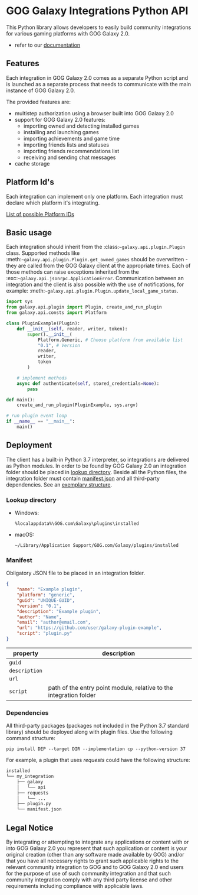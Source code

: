 # GOG Galaxy Integrations Python API

This Python library allows developers to easily build community integrations for various gaming platforms with GOG Galaxy 2.0.

- refer to our <a href='https://galaxy-integrations-python-api.readthedocs.io'>documentation</a>

## Features

Each integration in GOG Galaxy 2.0 comes as a separate Python script and is launched as a separate process that needs to communicate with the main instance of GOG Galaxy 2.0.

The provided features are:

- multistep authorization using a browser built into GOG Galaxy 2.0
- support for GOG Galaxy 2.0 features:
    - importing owned and detecting installed games
    - installing and launching games
    - importing achievements and game time
    - importing friends lists and statuses
    - importing friends recommendations list
    - receiving and sending chat messages
- cache storage

## Platform Id's

Each integration can implement only one platform. Each integration must declare which platform it's integrating.

[List of possible Platform IDs](PLATFORM_IDs.md)

## Basic usage

Each integration should inherit from the :class:`~galaxy.api.plugin.Plugin` class. Supported methods like :meth:`~galaxy.api.plugin.Plugin.get_owned_games` should be overwritten - they are called from the GOG Galaxy client at the appropriate times.
Each of those methods can raise exceptions inherited from the :exc:`~galaxy.api.jsonrpc.ApplicationError`.
Communication between an integration and the client is also possible with the use of notifications, for example: :meth:`~galaxy.api.plugin.Plugin.update_local_game_status`.

```python
import sys
from galaxy.api.plugin import Plugin, create_and_run_plugin
from galaxy.api.consts import Platform

class PluginExample(Plugin):
    def __init__(self, reader, writer, token):
        super().__init__(
            Platform.Generic, # Choose platform from available list
            "0.1", # Version
            reader,
            writer,
            token
        )

    # implement methods
    async def authenticate(self, stored_credentials=None):
        pass

def main():
    create_and_run_plugin(PluginExample, sys.argv)

# run plugin event loop
if __name__ == "__main__":
    main()
```

## Deployment

The client has a built-in Python 3.7 interpreter, so integrations are delivered as Python modules.
In order to be found by GOG Galaxy 2.0 an integration folder should be placed in [lookup directory](#deploy-location). Beside all the Python files, the integration folder must contain [manifest.json](#deploy-manifest) and all third-party dependencies. See an [exemplary structure](#deploy-structure-example).

### Lookup directory
<a name="deploy-location"></a>
- Windows:

    `%localappdata%\GOG.com\Galaxy\plugins\installed`

- macOS:

    `~/Library/Application Support/GOG.com/Galaxy/plugins/installed`

### Manifest
<a name="deploy-manifest"></a> 
Obligatory JSON file to be placed in an integration folder.

```json
{
    "name": "Example plugin",
    "platform": "generic",
    "guid": "UNIQUE-GUID",
    "version": "0.1",
    "description": "Example plugin",
    "author": "Name",
    "email": "author@email.com",
    "url": "https://github.com/user/galaxy-plugin-example",
    "script": "plugin.py"
}
```
| property      | description |
|---------------|---|
| `guid`        |   |
| `description` |   |
| `url`         |   |
| `script`      | path of the entry point module, relative to the integration folder |

### Dependencies
All third-party packages (packages not included in the Python 3.7 standard library) should be deployed along with plugin files. Use the following command structure:

```pip install DEP --target DIR --implementation cp --python-version 37```

For example, a plugin that uses *requests* could have the following structure:

<a name="deploy-structure-example"></a>
```bash
installed
└── my_integration
    ├── galaxy
    │   └── api
    ├── requests
    │   └── ...
    ├── plugin.py
    └── manifest.json
```

## Legal Notice

By integrating or attempting to integrate any applications or content with or into GOG Galaxy 2.0 you represent that such application or content is your original creation (other than any software made available by GOG) and/or that you have all necessary rights to grant such applicable rights to the relevant community integration to GOG and to GOG Galaxy 2.0 end users for the purpose of use of such community integration and that such community integration comply with any third party license and other requirements including compliance with applicable laws.
